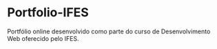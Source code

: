 # Portfolio-IFES
Portfólio online desenvolvido como parte do curso de Desenvolvimento Web oferecido pelo IFES.
